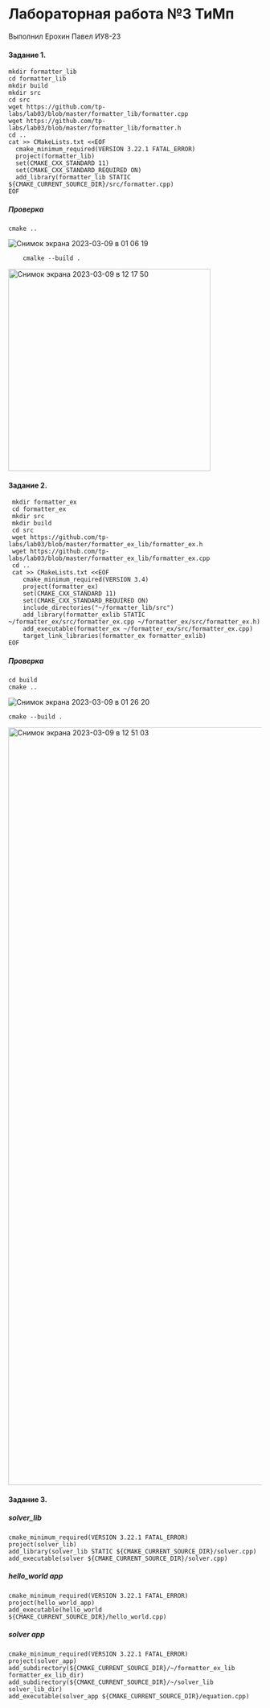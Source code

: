 # Лабораторная работа №3 ТиМп
Выполнил Ерохин Павел ИУ8-23
#### Задание 1.
    mkdir formatter_lib
    cd formatter_lib
    mkdir build
    mkdir src
    cd src
    wget https://github.com/tp-labs/lab03/blob/master/formatter_lib/formatter.cpp
    wget https://github.com/tp-labs/lab03/blob/master/formatter_lib/formatter.h
    cd ..
    cat >> CMakeLists.txt <<EOF
      cmake_minimum_required(VERSION 3.22.1 FATAL_ERROR)
      project(formatter_lib) 
      set(CMAKE_CXX_STANDARD 11)
      set(CMAKE_CXX_STANDARD_REQUIRED ON)
      add_library(formatter_lib STATIC ${CMAKE_CURRENT_SOURCE_DIR}/src/formatter.cpp)
    EOF
##### Проверка
    cmake ..
    
![Снимок экрана 2023-03-09 в 01 06 19](https://user-images.githubusercontent.com/113801739/223861670-29d2a28d-318c-4799-82a9-ca0838d76c06.png)

        cmalke --build .
 
<img width="402" alt="Снимок экрана 2023-03-09 в 12 17 50" src="https://user-images.githubusercontent.com/113801739/223976598-41a669c3-e5ac-4737-b5c1-033ed474f32e.png">


 #### Задание 2. 
     mkdir formatter_ex
     cd formatter_ex
     mkdir src
     mkdir build
     cd src
     wget https://github.com/tp-labs/lab03/blob/master/formatter_ex_lib/formatter_ex.h
     wget https://github.com/tp-labs/lab03/blob/master/formatter_ex_lib/formatter_ex.cpp
     cd ..
     cat >> CMakeLists.txt <<EOF
        cmake_minimum_required(VERSION 3.4)
        project(formatter_ex)
        set(CMAKE_CXX_STANDARD 11)
        set(CMAKE_CXX_STANDARD_REQUIRED ON)
        include_directories("~/formatter_lib/src")
        add_library(formatter_exlib STATIC ~/formatter_ex/src/formatter_ex.cpp ~/formatter_ex/src/formatter_ex.h)
        add_executable(formatter_ex ~/formatter_ex/src/formatter_ex.cpp)
        target_link_libraries(formatter_ex formatter_exlib)
    EOF

    
##### Проверка
    cd build
    cmake ..
    
![Снимок экрана 2023-03-09 в 01 26 20](https://user-images.githubusercontent.com/113801739/223865468-64707e4b-e602-4dad-8ebe-93c48d565088.png)

    cmake --build .
    
<img width="1507" alt="Снимок экрана 2023-03-09 в 12 51 03" src="https://user-images.githubusercontent.com/113801739/223985130-f8e167d4-20fc-4968-ba0e-76c152b6398f.png">

#### Задание 3. 

##### solver_lib

    cmake_minimum_required(VERSION 3.22.1 FATAL_ERROR)
    project(solver_lib)
    add_library(solver_lib STATIC ${CMAKE_CURRENT_SOURCE_DIR}/solver.cpp)
    add_executable(solver ${CMAKE_CURRENT_SOURCE_DIR}/solver.cpp)
  
##### *hello_world app*

    cmake_minimum_required(VERSION 3.22.1 FATAL_ERROR)
    project(hello_world_app)
    add_executable(hello_world ${CMAKE_CURRENT_SOURCE_DIR}/hello_world.cpp)
    
##### *solver app*

    cmake_minimum_required(VERSION 3.22.1 FATAL_ERROR)
    project(solver_app)
    add_subdirectory(${CMAKE_CURRENT_SOURCE_DIR}/~/formatter_ex_lib formatter_ex_lib_dir)
    add_subdirectory(${CMAKE_CURRENT_SOURCE_DIR}/~/solver_lib solver_lib_dir)
    add_executable(solver_app ${CMAKE_CURRENT_SOURCE_DIR}/equation.cpp)



